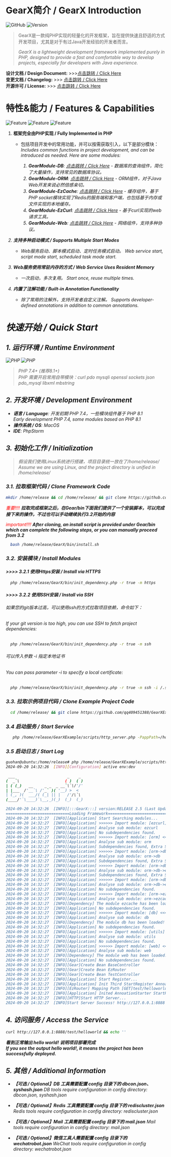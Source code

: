 # GearX简介 / GearX Introduction

![GitHub](https://img.shields.io/badge/Github-GearX-007ec6?style=flat-square)
![Version](https://img.shields.io/badge/Version-Beta%20v0.2.5-fe7d37?style=flat-square)

> GearX是一款纯PHP实现的轻量化的开发框架，旨在提供快速且舒适的方式开发项目，尤其是对于有过Java开发经验的开发者而言。
>
> <i>GearX is a lightweight development framework implemented purely in PHP, designed to provide a fast and comfortable way to develop projects, especially for developers with Java experience.</i>

**设计文档 / Design Document:** >>>[点击跳转 / Click Here](./DESIGN.md)  
**变更文档 / Changelog:** >>> [点击跳转 / Click Here](./CHANGELIST.md)  
**开源许可 / License:** >>> [点击跳转 / Click Here](./LICENSE)

# 特性&能力 / Features & Capabilities

![Feature](https://img.shields.io/badge/Feature-PHP%20Implemented%20Only-44cc11?style=flat-square)
![Feature](https://img.shields.io/badge/Feature-常驻内存-e05d44?style=flat-square)
![Feature](https://img.shields.io/badge/Feature-自定义注解-fe7d37?style=flat-square)

1. **框架完全由PHP实现 / Fully Implemented in PHP**
   - 包括项目开发中的常用功能，并可以按需获取引入，以下是部分模块：<i>Includes common functions in project development, and can be introduced as needed. Here are some modules:<i>
      1. **GearModule-DB**: [点击跳转 / Click Here](https://github.com/qq409451388/GearModule-DB) - 数据库的查询组件，简化了大量操作，支持常见的数据库协议。
      2. **GearModule-ORM**: [点击跳转 / Click Here](https://github.com/qq409451388/GearModule-ORM) - ORM组件，对于Java Web开发来说必然倍感亲切。
      3. **GearModule-EzCache**: [点击跳转 / Click Here](https://github.com/qq409451388/GearModule-EzCache) - 缓存组件，基于PHP socket模块实现了Redis的服务端和客户端，也包括基于内存或文件实现的本地缓存。
      4. **GearModule-EzCurl**: [点击跳转 / Click Here](https://github.com/qq409451388/GearModule-EzCurl) - 基于curl实现的web请求工具。
      5. **GearModule-Web**: [点击跳转 / Click Here](https://github.com/qq409451388/GearModule-Web) - 网络组件，支持多种协议。

2. **支持多种启动模式 / Supports Multiple Start Modes**
   - Web服务启动、脚本模式启动、定时任务模式启动。 <i>Web service start, script mode start, scheduled task mode start.</i>

3. **Web服务使用常驻内存的方式 / Web Service Uses Resident Memory**
   - 一次启动，多次复用。 <i>Start once, reuse multiple times.</i>

4. **内置了注解功能 / Built-in Annotation Functionality**
   - 除了常用的注解外，支持开发者自定义注解。 <i>Supports developer-defined annotations in addition to common annotations.</i>

# 快速开始 / Quick Start

## 1. 运行环境 / Runtime Environment

![PHP](https://img.shields.io/badge/PHP-8.1+(passed)-44cc11?style=flat-square)
![PHP](https://img.shields.io/badge/PHP-7.4+(minor%20issues)-dfb317?style=flat-square)

> PHP 7.4+ (推荐8.1+)  
> PHP 需要开启常用自带模块：curl pdo mysqli openssl sockets json pdo_mysql libxml mbstring

## 2. 开发环境 / Development Environment

- **语言 / Language**: 开发初期 PHP 7.4，一些模块组件基于 PHP 8.1  
  Early development PHP 7.4, some modules based on PHP 8.1
- **操作系统 / OS**: MacOS
- **IDE**: PhpStorm

## 3. 初始化工作 / Initialization

> 假设我们使用Linux系统进行搭建，项目目录统一放在了/home/release/  
> <i>Assume we are using Linux, and the project directory is unified in /home/release/</i>

### 3.1. 拉取框架代码 / Clone Framework Code

```bash
mkdir /home/release && cd /home/release/ && git clone https://github.com/qq409451388/GearX
```
<span style="color:red">重要!!!!</span> **拉取完成框架之后，在Gear/bin下面我们提供了一个安装脚本，可以完成接下来的操作，不过也可以手动继续执行3.2开始的内容**

<span style="color:red">important!!!!</span> <i>**After cloning, an install script is provided under Gear/bin which can complete the following steps, or you can manually proceed from 3.2**</i>

```bash
  bash /home/release/GearX/bin/install.sh
```

### 3.2. 安装模块 / Install Modules
#### >>>> 3.2.1 使用Https安装 / Install via HTTPS
```bash
  php /home/release/GearX/bin/init_dependency.php -r true -m https
```
#### >>>> 3.2.2 使用SSH安装 / Install via SSH
###### 如果您的git版本过高，可以使用ssh的方式拉取项目依赖，命令如下：
###### If your git version is too high, you can use SSH to fetch project dependencies:
```bash
  php /home/release/GearX/bin/init_dependency.php -r true -m ssh
```
###### 可以传入参数 -i 指定本地证书
###### You can pass parameter -i to specify a local certificate:
```bash
  php /home/release/GearX/bin/init_dependency.php -r true -m ssh -i /.ssh/github_rsa
```

### 3.3. 拉取示例项目代码 / Clone Example Project Code
```bash
  cd /home/release/ && git clone https://github.com/qq409451388/GearXExample
```

### 3.4 启动服务 / Start Service
```bash
   php /home/release/GearXExample/scripts/http_server.php -PappPath=/home/release/GearXExample -PgearPath=/home/release/GearX -PconfigPath=/home/release/GearXExample/config
```

### 3.5 启动日志 / Start Log

```bash
guohan@ubuntu:/home/release# php /home/release/GearXExample/scripts/http_server.php -PappPath=/home/release/GearXExample -PgearPath=/home/release/GearX -PconfigPath=/home/release/GearXExample/config
2024-09-20 14:32:26  [INFO][Configuration] active env:dev

 ___                       _    _ 
(  _`\                    ( )  ( )
| ( (_)   __     _ _  _ __`\`\/'/'
| |___  /'__`\ /'_` )( '__) >  <  
| (_, )(  ___/( (_| || |   /'/\`\ 
(____/'`\____)`\__,_)(_)  (_)  (_)

2024-09-20 14:32:26  [INFO][:::GearX:::] version:RELEASE 2.5 (Last Update 2024-09-01)
============================Loading Framework===================================
2024-09-20 14:32:27  [INFO][Application] Start Searching modules...
2024-09-20 14:32:27  [INFO][Application] >>>>>> Import module: [ezcurl] <<<<<<
2024-09-20 14:32:27  [INFO][Application] Analyse sub module: ezcurl
2024-09-20 14:32:27  [INFO][Application] No subdependencies found.
2024-09-20 14:32:27  [INFO][Application] >>>>>> Import module: [orm] <<<<<<
2024-09-20 14:32:27  [INFO][Application] Analyse sub module: orm
2024-09-20 14:32:27  [INFO][Application] Subdependencies found, Extra Searching subdependencies...
2024-09-20 14:32:27  [INFO][Application] >>>>>> Import module: [orm->db] <<<<<<
2024-09-20 14:32:27  [INFO][Application] Analyse sub module: orm->db
2024-09-20 14:32:27  [INFO][Application] Subdependencies found, Extra Searching subdependencies...
2024-09-20 14:32:27  [INFO][Application] >>>>>> Import module: [orm->db->ezcache] <<<<<<
2024-09-20 14:32:27  [INFO][Application] Analyse sub module: orm->db->ezcache
2024-09-20 14:32:27  [INFO][Application] Subdependencies found, Extra Searching subdependencies...
2024-09-20 14:32:27  [INFO][Application] >>>>>> Import module: [orm->db->ezcache->web] <<<<<<
2024-09-20 14:32:27  [INFO][Application] Analyse sub module: orm->db->ezcache->web
2024-09-20 14:32:27  [INFO][Application] No subdependencies found.
2024-09-20 14:32:27  [INFO][Application] >>>>>> Import module: [orm->ezcache] <<<<<<
2024-09-20 14:32:27  [INFO][Application] Analyse sub module: orm->ezcache
2024-09-20 14:32:27  [INFO][Dependency] The module ezcache has been loaded!
2024-09-20 14:32:27  [INFO][Application] No subdependencies found.
2024-09-20 14:32:27  [INFO][Application] >>>>>> Import module: [db] <<<<<<
2024-09-20 14:32:27  [INFO][Application] Analyse sub module: db
2024-09-20 14:32:27  [INFO][Dependency] The module db has been loaded!
2024-09-20 14:32:27  [INFO][Application] No subdependencies found.
2024-09-20 14:32:27  [INFO][Application] >>>>>> Import module: [utils] <<<<<<
2024-09-20 14:32:27  [INFO][Application] Analyse sub module: utils
2024-09-20 14:32:27  [INFO][Application] No subdependencies found.
2024-09-20 14:32:27  [INFO][Application] >>>>>> Import module: [web] <<<<<<
2024-09-20 14:32:27  [INFO][Application] Analyse sub module: web
2024-09-20 14:32:27  [INFO][Dependency] The module web has been loaded!
2024-09-20 14:32:27  [INFO][Application] No subdependencies found.
2024-09-20 14:32:27  [INFO][Gear]Create Bean BaseController
2024-09-20 14:32:27  [INFO][Gear]Create Bean EzRouter
2024-09-20 14:32:27  [INFO][Gear]Create Bean TestController
2024-09-20 14:32:27  [INFO][Application] Start Register...
2024-09-20 14:32:27  [INFO][Application] Init Third StartRegister AnnoationStarter
2024-09-20 14:32:27  [INFO][EzRouter] Mapping Path [GET]test/helloworld To hello@TestController
2024-09-20 14:32:27  [INFO][Application] Inited AnnoationStarter StartRegister Success!
2024-09-20 14:32:27  [INFO][HTTP]Start HTTP Server...
2024-09-20 14:32:27  [INFO]Start Server Success! http://127.0.0.1:8888
```
## 4. 访问服务 / Access the Service

```bash
curl http://127.0.0.1:8888/test/helloworld && echo ''
```
**看到正常输出 hello world! 说明项目部署完成**
<br/>
<i>**If you see the output hello world!, it means the project has been successfully deployed.**</i>

## 5. 其他 / Additional Information
+ **【可选 / Optional】DB 工具需要配置 config 目录下的 dbcon.json、syshash.json**
<i>DB tools require configuration in config directory: dbcon.json, syshash.json</i>

+ **【可选 / Optional】Redis 工具需要配置 config 目录下的 rediscluster.json**
<i>Redis tools require configuration in config directory: rediscluster.json</i>

+ **【可选 / Optional】Mail 工具需要配置 config 目录下的 mail.json**
<i>Mail tools require configuration in config directory: mail.json</i>

+ **【可选 / Optional】微信工具人需要配置 config 目录下的 wechatrobot.json**
<i>WeChat tools require configuration in config directory: wechatrobot.json</i>
